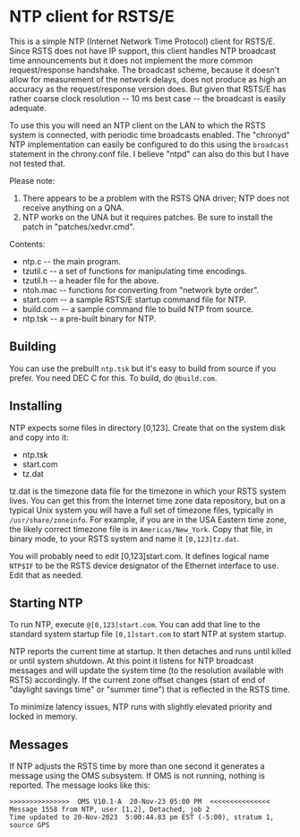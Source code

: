 # NTP client for RSTS/E

This is a simple NTP (Internet Network Time Protocol) client for RSTS/E.
Since RSTS does not have IP support, this client handles NTP broadcast
time announcements but it does not implement the more common
request/response handshake.  The broadcast scheme, because it doesn't
allow for measurement of the network delays, does not produce as high
an accuracy as the request/response version does.  But given that
RSTS/E has rather coarse clock resolution -- 10 ms best case -- the
broadcast is easily adequate.

To use this you will need an NTP client on the LAN to which the RSTS
system is connected, with periodic time broadcasts enabled.
The "chronyd" NTP implementation can easily be configured to do this
using the `broadcast` statement in the chrony.conf file.  I believe
"ntpd" can also do this but I have not tested that.

Please note:
1. There appears to be a problem with the RSTS QNA driver; NTP does not
receive anything on a QNA.
2. NTP works on the UNA but it requires patches.  Be sure to install
the patch in "patches/xedvr.cmd".

Contents:
* ntp.c -- the main program.
* tzutil.c -- a set of functions for manipulating time encodings.
* tzutil.h -- a header file for the above.
* ntoh.mac -- functions for converting from "network byte order".
* start.com -- a sample RSTS/E startup command file for NTP.
* build.com -- a sample command file to build NTP from source.
* ntp.tsk -- a pre-built binary for NTP.

## Building

You can use the prebuilt `ntp.tsk` but it's easy to build from source if you
prefer.  You need DEC C for this.  To build, do `@build.com`.

## Installing

NTP expects some files in directory [0,123].  Create that on the system
disk and copy into it:
* ntp.tsk
* start.com
* tz.dat

tz.dat is the timezone data file for the timezone in which your RSTS system
lives.  You can get this from the Internet time zone data repository, but
on a typical Unix system you will have a full set of timezone files, typically
in `/usr/share/zoneinfo`.  For example, if you are in the USA Eastern time zone,
the likely correct timezone file is in `Americas/New_York`.  Copy that file,
in binary  mode, to your RSTS system and name it `[0,123]tz.dat`.

You will probably need to edit [0,123]start.com.  It defines logical name
`NTP$IF` to be the RSTS device designator of the Ethernet interface to use.
Edit that as needed.

## Starting NTP

To run NTP, execute `@[0,123]start.com`.  You can add that line to the
standard system startup file `[0,1]start.com` to start NTP at system startup.

NTP reports the current time at startup.  It then detaches and runs
until killed or until system shutdown.  At this point it listens for
NTP broadcast messages and will update the system time
(to the resolution available with RSTS) accordingly.  If the current zone
offset changes
(start of end of "daylight savings time" or "summer time") that is reflected
in the RSTS time.

To minimize latency issues, NTP runs with slightly elevated priority and locked in memory.

## Messages

If NTP adjusts the RSTS time by more than one second it generates a message
using the OMS subsystem.  If OMS is not running, nothing is reported.  The message looks like this:

    >>>>>>>>>>>>>>>  OMS V10.1-A  20-Nov-23 05:00 PM  <<<<<<<<<<<<<<<
    Message 1558 from NTP, user [1,2], Detached, job 2
    Time updated to 20-Nov-2023  5:00:44.83 pm EST (-5:00), stratum 1, source GPS


